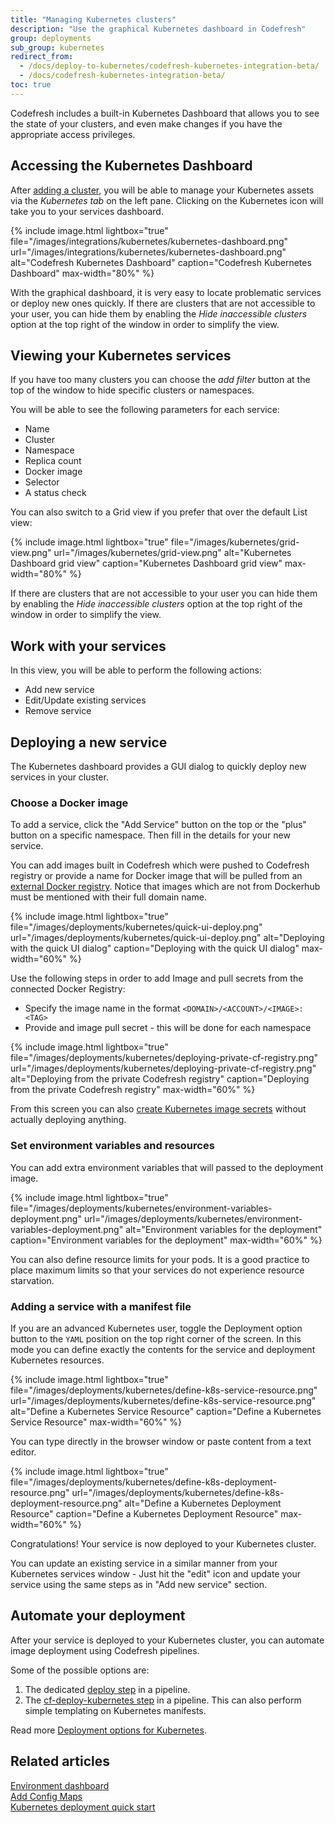 ```yaml
---
title: "Managing Kubernetes clusters"
description: "Use the graphical Kubernetes dashboard in Codefresh"
group: deployments
sub_group: kubernetes
redirect_from:
  - /docs/deploy-to-kubernetes/codefresh-kubernetes-integration-beta/
  - /docs/codefresh-kubernetes-integration-beta/
toc: true
---
```


Codefresh includes a built-in Kubernetes Dashboard that allows you to see the state of your clusters, and even make changes if you have the appropriate access privileges.

## Accessing the Kubernetes Dashboard

After [adding a cluster]({{site.baseurl}}/docs/integrations/kubernetes/#connect-a-kubernetes-cluster), you will be able to manage your Kubernetes assets via the *Kubernetes tab* on the left pane. Clicking on the Kubernetes icon will take you to your services dashboard.

{% include image.html
lightbox="true"
file="/images/integrations/kubernetes/kubernetes-dashboard.png"
url="/images/integrations/kubernetes/kubernetes-dashboard.png"
alt="Codefresh Kubernetes Dashboard"
caption="Codefresh Kubernetes Dashboard"
max-width="80%"
  %}

With the graphical dashboard, it is very easy to locate problematic services or deploy new ones quickly. If there are clusters that are not accessible to your user, you can hide them by enabling the *Hide inaccessible clusters* option at the top right of the window in order to simplify the view.

## Viewing your Kubernetes services

If you have too many clusters you can choose the *add filter* button at the top of the window to hide specific clusters or namespaces.

You will be able to see the following parameters for each service:
* Name
* Cluster
* Namespace
* Replica count
* Docker image
* Selector
* A status check

You can also switch to a Grid view if you prefer that over the default List view:


{% include image.html
lightbox="true"
file="/images/kubernetes/grid-view.png"
url="/images/kubernetes/grid-view.png"
alt="Kubernetes Dashboard grid view"
caption="Kubernetes Dashboard grid view"
max-width="80%"
  %}

 If there are clusters that are not accessible to your user you can hide them by enabling the *Hide inaccessible clusters* option at the top right of the window in order to simplify the view.


## Work with your services

In this view, you will be able to perform the following actions:

* Add new service
* Edit/Update existing services
* Remove service


## Deploying a new service

The Kubernetes dashboard provides a GUI dialog to quickly deploy new services in your cluster.

### Choose a Docker image

To add a service, click the "Add Service" button on the top or the "plus" button on a specific namespace. Then fill in the details for your new service.

You can add images built in Codefresh which were pushed to Codefresh registry or provide a name for Docker image that will be pulled from an [external Docker registry]({{site.baseurl}}/docs/integrations/docker-registries/). Notice that images which are not from Dockerhub must be mentioned with their full domain name. 

{% include image.html 
lightbox="true" 
file="/images/deployments/kubernetes/quick-ui-deploy.png" 
url="/images/deployments/kubernetes/quick-ui-deploy.png" 
alt="Deploying with the quick UI dialog"
caption="Deploying with the quick UI dialog"
max-width="60%" 
%}


Use the following steps in order to add Image and pull secrets from the connected Docker Registry:
* Specify the image name in the format `<DOMAIN>/<ACCOUNT>/<IMAGE>:<TAG>`
* Provide and image pull secret - this will be done for each namespace

{% include image.html 
lightbox="true" 
file="/images/deployments/kubernetes/deploying-private-cf-registry.png" 
url="/images/deployments/kubernetes/deploying-private-cf-registry.png" 
alt="Deploying from the private Codefresh registry"
caption="Deploying from the private Codefresh registry"
max-width="60%" 
%}

<!-- change the xref when content is ported -->
From this screen you can also [create Kubernetes image secrets]({{site.baseurl}}/docs/ci-cd-guides/access-docker-registry-from-kubernetes/) without actually deploying anything.


### Set environment variables and resources

You can add extra environment variables that will passed to the deployment image.

{% include image.html 
lightbox="true" 
file="/images/deployments/kubernetes/environment-variables-deployment.png" 
url="/images/deployments/kubernetes/environment-variables-deployment.png" 
alt="Environment variables for the deployment"
caption="Environment variables for the deployment" 
max-width="60%" 
%}



You can also define resource limits for your pods.
It is a good practice to place maximum limits so that your services do not experience resource starvation.


### Adding a service with a manifest file

If you are an advanced Kubernetes user, toggle the Deployment option button to the `YAML` position on the top right corner of the screen.
In this mode you can define exactly the contents for the service and deployment Kubernetes resources.
  
{% include image.html 
lightbox="true" 
file="/images/deployments/kubernetes/define-k8s-service-resource.png" 
url="/images/deployments/kubernetes/define-k8s-service-resource.png" 
alt="Define a Kubernetes Service Resource"
caption="Define a Kubernetes Service Resource" 
max-width="60%" 
%}

You can type directly in the browser window or paste content from a text editor.

{% include image.html 
lightbox="true" 
file="/images/deployments/kubernetes/define-k8s-deployment-resource.png" 
url="/images/deployments/kubernetes/define-k8s-deployment-resource.png" 
alt="Define a Kubernetes Deployment Resource"
caption="Define a Kubernetes Deployment Resource" 
max-width="60%" 
%}


Congratulations! Your service is now deployed to your Kubernetes cluster.

You can update an existing service in a similar manner from your Kubernetes services window - Just hit the "edit" icon and update your service using the same steps as in "Add new service" section.

## Automate your deployment

After your service is deployed to your Kubernetes cluster, you can automate image deployment using Codefresh pipelines.

Some of the possible options are:

1. The dedicated [deploy step]({{site.baseurl}}/docs/pipelines/steps/deploy/) in a pipeline. 
1. The [cf-deploy-kubernetes step]({{site.baseurl}}/docs/ci-cd-guides/kubernetes-templating/) in a pipeline. This can also perform simple templating on Kubernetes manifests.

Read more [Deployment options for Kubernetes]({{site.baseurl}}/docs/deployments/kubernetes/deployment-options-to-kubernetes/).
<!-- will need to change xrefs after porting content -->
## Related articles
[Environment dashboard]({{site.baseurl}}/docs/deployments/kubernetes/environment-dashboard/)  
[Add Config Maps]({{site.baseurl}}/docs/ci-cd-guides/add-config-maps-to-your-namespaces/)  
[Kubernetes deployment quick start]({{site.baseurl}}/docs/quick-start/ci-quickstart/deploy-to-kubernetes/)  



